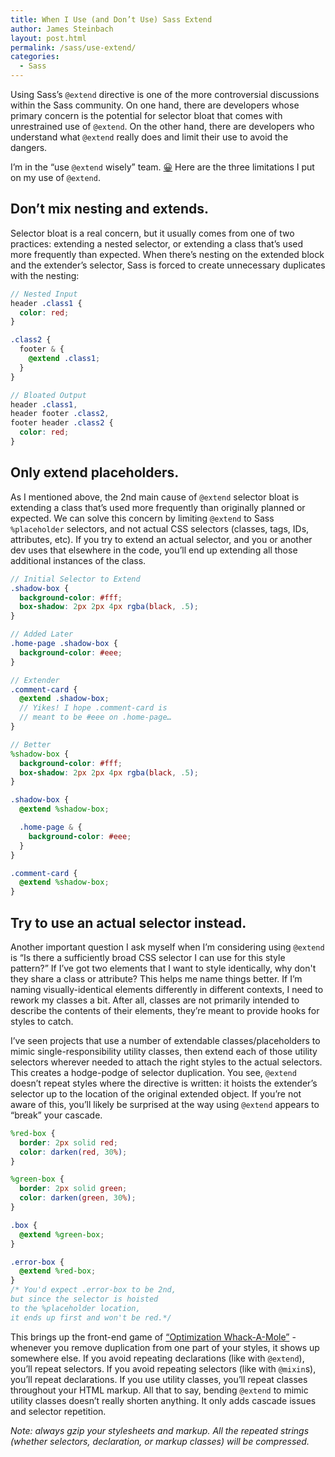 ```yaml
---
title: When I Use (and Don’t Use) Sass Extend
author: James Steinbach
layout: post.html
permalink: /sass/use-extend/
categories:
  - Sass
---
```


Using Sass’s `@extend` directive is one of the more controversial discussions within the Sass community. On one hand, there are developers whose primary concern is the potential for selector bloat that comes with unrestrained use of `@extend`. On the other hand, there are developers who understand what `@extend` really does and limit their use to avoid the dangers.

I’m in the “use `@extend` wisely” team. [😀](https://twitter.com/Una/status/664890977505570818) Here are the three limitations I put on my use of `@extend`.

## Don’t mix nesting and extends.

Selector bloat is a real concern, but it usually comes from one of two practices: extending a nested selector, or extending a class that’s used more frequently than expected. When there’s nesting on the extended block and the extender’s selector, Sass is forced to create unnecessary duplicates with the nesting:

~~~scss
// Nested Input
header .class1 {
  color: red;
}

.class2 {
  footer & {
    @extend .class1;
  }
}

// Bloated Output
header .class1,
header footer .class2,
footer header .class2 {
  color: red;
}
~~~

## Only extend placeholders.

As I mentioned above, the 2nd main cause of `@extend` selector bloat is extending a class that’s used more frequently than originally planned or expected. We can solve this concern by limiting `@extend` to Sass `%placeholder` selectors, and not actual CSS selectors (classes, tags, IDs, attributes, etc). If you try to extend an actual selector, and you or another dev uses that elsewhere in the code, you’ll end up extending all those additional instances of the class.

~~~scss
// Initial Selector to Extend
.shadow-box {
  background-color: #fff;
  box-shadow: 2px 2px 4px rgba(black, .5);
}

// Added Later
.home-page .shadow-box {
  background-color: #eee;
}

// Extender
.comment-card {
  @extend .shadow-box;
  // Yikes! I hope .comment-card is
  // meant to be #eee on .home-page…
}
~~~

~~~scss
// Better
%shadow-box {
  background-color: #fff;
  box-shadow: 2px 2px 4px rgba(black, .5);
}

.shadow-box {
  @extend %shadow-box;

  .home-page & {
    background-color: #eee;
  }
}

.comment-card {
  @extend %shadow-box;
}
~~~

## Try to use an actual selector instead.

Another important question I ask myself when I’m considering using `@extend` is “Is there a sufficiently broad CSS selector I can use for this style pattern?” If I’ve got two elements that I want to style identically, why don't they share a class or attribute? This helps me name things better. If I’m naming visually-identical elements differently in different contexts, I need to rework my classes a bit. After all, classes are not primarily intended to describe the contents of their elements, they’re meant to provide hooks for styles to catch.

I’ve seen projects that use a number of extendable classes/placeholders to mimic single-responsibility utility classes, then extend each of those utility selectors wherever needed to attach the right styles to the actual selectors. This creates a hodge-podge of selector duplication. You see, `@extend` doesn’t repeat styles where the directive is written: it hoists the extender’s selector up to the location of the original extended object. If you’re not aware of this, you’ll likely be surprised at the way using `@extend` appears to “break” your cascade.

~~~scss
%red-box {
  border: 2px solid red;
  color: darken(red, 30%);
}

%green-box {
  border: 2px solid green;
  color: darken(green, 30%);
}

.box {
  @extend %green-box;
}

.error-box {
  @extend %red-box;
}
/* You'd expect .error-box to be 2nd,
but since the selector is hoisted
to the %placeholder location,
it ends up first and won't be red.*/
~~~

This brings up the front-end game of [“Optimization Whack-A-Mole”](/css/css-repetition-basically-whack-mole/) - whenever you remove duplication from one part of your styles, it shows up somewhere else. If you avoid repeating declarations (like with `@extend`), you’ll repeat selectors. If you avoid repeating selectors (like with `@mixin`s), you’ll repeat declarations. If you use utility classes, you’ll repeat classes throughout your HTML markup. All that to say, bending `@extend` to mimic utility classes doesn’t really shorten anything. It only adds cascade issues and selector repetition.

*Note: always gzip your stylesheets and markup. All the repeated strings (whether selectors, declaration, or markup classes) will be compressed.*
